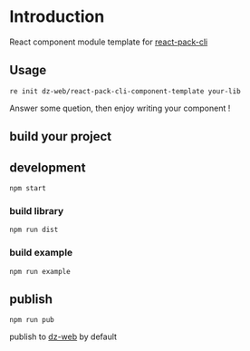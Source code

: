 # Introduction

React component module template for [react-pack-cli](https://github.com/dz-web/react-pack-cli)

## Usage

```shell
re init dz-web/react-pack-cli-component-template your-lib
```

Answer some quetion, then enjoy writing your component !

## build your project

## development

```shell
npm start
```

### build library

```shell
npm run dist
```

### build example

```shell
npm run example
```

## publish

```shell
npm run pub
```

publish to [dz-web](https://www.npmjs.com/org/dz-web) by default
